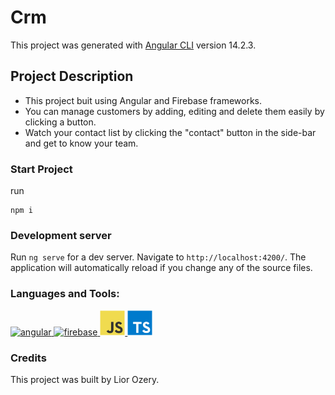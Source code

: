 # Crm

This project was generated with [Angular CLI](https://github.com/angular/angular-cli) version 14.2.3.

## Project Description

- This project buit using Angular and Firebase frameworks.
- You can manage customers by adding, editing and delete them easily by clicking a button.
- Watch your contact list by clicking the "contact" button in the side-bar and get to know your team.

### Start Project

run

```terminal
npm i
```

### Development server

Run `ng serve` for a dev server. Navigate to `http://localhost:4200/`. The application will automatically reload if you change any of the source files.

<h3 align="left">Languages and Tools:</h3>
<p align="left"> <a href="https://angular.io" target="_blank" rel="noreferrer"> <img src="https://angular.io/assets/images/logos/angular/angular.svg" alt="angular" width="40" height="40"/> </a> <a href="https://firebase.google.com/" target="_blank" rel="noreferrer"> <img src="https://www.vectorlogo.zone/logos/firebase/firebase-icon.svg" alt="firebase" width="40" height="40"/> </a> <a href="https://developer.mozilla.org/en-US/docs/Web/JavaScript" target="_blank" rel="noreferrer"> <img src="https://raw.githubusercontent.com/devicons/devicon/master/icons/javascript/javascript-original.svg" alt="javascript" width="40" height="40"/> </a> <a href="https://www.typescriptlang.org/" target="_blank" rel="noreferrer"> <img src="https://raw.githubusercontent.com/devicons/devicon/master/icons/typescript/typescript-original.svg" alt="typescript" width="40" height="40"/> </a> </p>

### Credits

This project was built by Lior Ozery.
